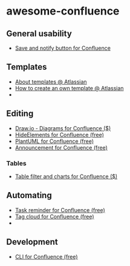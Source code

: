 # awesome-confluence

## General usability

- [Save and notify button for Confluence](https://marketplace.atlassian.com/apps/1211747/save-and-notify-button-for-confluence?hosting=server&tab=overview)


## Templates

- [About templates @ Atlassian](https://www.atlassian.com/software/confluence/templates)
- [How to create an own template @ Atlassian](https://confluence.atlassian.com/doc/create-a-template-296093779.html) 
- 


## Editing

- [Draw.io - Diagrams for Confluence ($)](https://marketplace.atlassian.com/apps/1210933/draw-io-diagrams-for-confluence?hosting=cloud&tab=overview)
- [HideElements for Confluence (free)](https://marketplace.atlassian.com/apps/1211757/hideelements-for-confluence?hosting=datacenter&tab=overview)
- [PlantUML for Confluence (free)](https://marketplace.atlassian.com/apps/41025/plantuml-for-confluence?hosting=datacenter&tab=overview)
- [Announcement for Confluence (free)](https://marketplace.atlassian.com/apps/1217921/announcement-banner-for-confluence?hosting=server&tab=overview)


### Tables

- [Table filter and charts for Confluence ($)](https://marketplace.atlassian.com/apps/1210933/draw-io-diagrams-for-confluence?hosting=cloud&tab=overview)



## Automating

- [Task reminder for Confluence (free)](https://marketplace.atlassian.com/apps/1214272/task-reminder-for-confluence?hosting=datacenter&tab=overview)
- [Tag cloud for Confluence (free)](https://marketplace.atlassian.com/apps/582508/tagcloud-for-confluence?hosting=server&tab=overview)
- 

## Development

- [CLI for Confluence (free)](https://marketplace.atlassian.com/apps/10886/atlassian-command-line-interface-cli?hosting=server&tab=overview)
